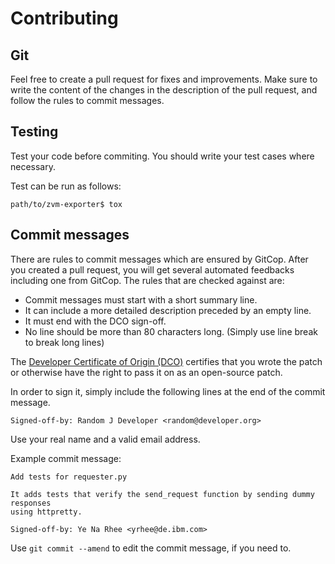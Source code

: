 # Contributing

## Git

Feel free to create a pull request for fixes and improvements. Make sure to write the content of the changes in the description of the pull request, and follow the rules to commit messages.

## Testing

Test your code before commiting. You should write your test cases where necessary. 

Test can be run as follows:

    path/to/zvm-exporter$ tox

## Commit messages

There are rules to commit messages which are ensured by GitCop. After you created a pull request, you will get several automated feedbacks including one from GitCop. The rules that are checked against are:

* Commit messages must start with a short summary line.
* It can include a more detailed description preceded by an empty line.
* It must end with the DCO sign-off. 
* No line should be more than 80 characters long. (Simply use line break to break long lines)

The [Developer Certificate of Origin (DCO)](DCO1.1.txt) certifies that you wrote the patch or otherwise have the right to pass it on as an open-source patch. 

In order to sign it, simply include the following lines at the end of the commit message.

    Signed-off-by: Random J Developer <random@developer.org>

Use your real name and a valid email address.

Example commit message:
```
Add tests for requester.py

It adds tests that verify the send_request function by sending dummy responses
using httpretty.

Signed-off-by: Ye Na Rhee <yrhee@de.ibm.com>
```

Use `git commit --amend` to edit the commit message, if you need to.
